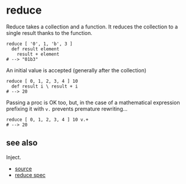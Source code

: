 
# reduce

Reduce takes a collection and a function. It reduces the collection
to a single result thanks to the function.

```
reduce [ '0', 1, 'b', 3 ]
  def result element
    result + element
# --> "01b3"
```

An initial value is accepted (generally after the collection)

```
reduce [ 0, 1, 2, 3, 4 ] 10
  def result i \ result + i
# --> 20
```

Passing a proc is OK too, but, in the case of a mathematical expression
prefixing it with `v.` prevents premature rewriting...

```
reduce [ 0, 1, 2, 3, 4 ] 10 v.+
# --> 20
```

## see also

Inject.


* [source](https://github.com/floraison/flor/tree/master/lib/flor/pcore/reduce.rb)
* [reduce spec](https://github.com/floraison/flor/tree/master/spec/pcore/reduce_spec.rb)

